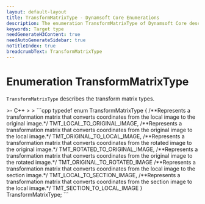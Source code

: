 ```yaml
---
layout: default-layout
title: TransformMatrixType - Dynamsoft Core Enumerations
description: The enumeration TransformMatrixType of Dynamsoft Core describes transform matrix types.
keywords: Target type
needGenerateH3Content: true
needAutoGenerateSidebar: true
noTitleIndex: true
breadcrumbText: TransformMatrixType
---
```


# Enumeration TransformMatrixType

`TransformMatrixType` describes the transform matrix types.

<div class="sample-code-prefix template2"></div>
   >- C++
   >
>
```cpp
typedef enum TransformMatrixType
{
    /**Represents a transformation matrix that converts coordinates from the local image to the original image.*/
    TMT_LOCAL_TO_ORIGINAL_IMAGE,
    /**Represents a transformation matrix that converts coordinates from the original image to the local image.*/
    TMT_ORIGINAL_TO_LOCAL_IMAGE,
    /**Represents a transformation matrix that converts coordinates from the rotated image to the original image.*/
    TMT_ROTATED_TO_ORIGINAL_IMAGE,
    /**Represents a transformation matrix that converts coordinates from the original image to the rotated image.*/
    TMT_ORIGINAL_TO_ROTATED_IMAGE
    /**Represents a transformation matrix that converts coordinates from the local image to the section image.*/
    TMT_LOCAL_TO_SECTION_IMAGE,
    /**Represents a transformation matrix that converts coordinates from the section image to the local image.*/
    TMT_SECTION_TO_LOCAL_IMAGE
} TransformMatrixType;
```